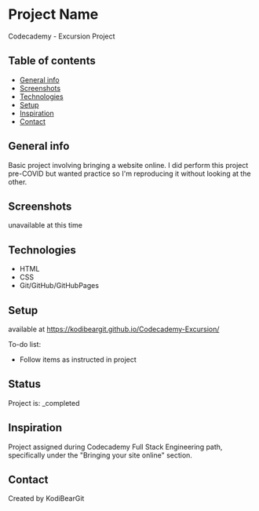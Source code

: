 # Project Name
Codecademy - Excursion Project

## Table of contents
* [General info](#general-info)
* [Screenshots](#screenshots)
* [Technologies](#technologies)
* [Setup](#setup)
* [Inspiration](#inspiration)
* [Contact](#contact)

## General info
Basic project involving bringing a website online.  I did perform this project pre-COVID but wanted practice so I'm reproducing it without looking at the other.  

## Screenshots
unavailable at this time

## Technologies
* HTML
* CSS
* Git/GitHub/GitHubPages

## Setup
available at https://kodibeargit.github.io/Codecademy-Excursion/

To-do list:
* Follow items as instructed in project

## Status
Project is: _completed

## Inspiration
Project assigned during Codecademy Full Stack Engineering path, specifically under the "Bringing your site online" section.  

## Contact
Created by KodiBearGit